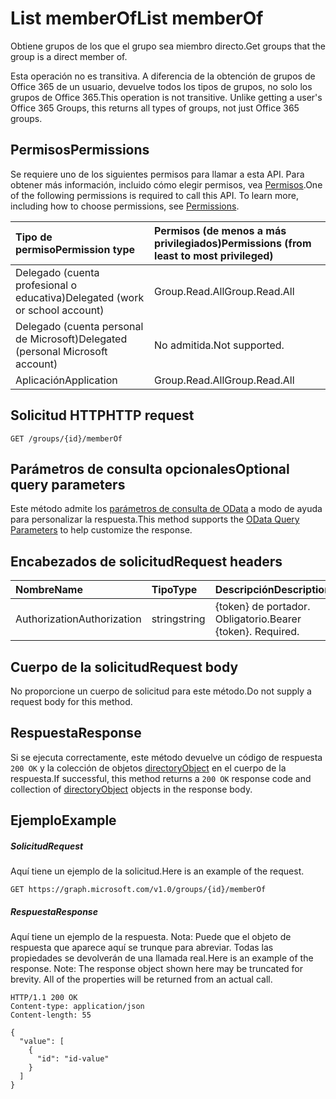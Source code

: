 # <a name="list-memberof"></a><span data-ttu-id="d698a-101">List memberOf</span><span class="sxs-lookup"><span data-stu-id="d698a-101">List memberOf</span></span>

<span data-ttu-id="d698a-102">Obtiene grupos de los que el grupo sea miembro directo.</span><span class="sxs-lookup"><span data-stu-id="d698a-102">Get groups that the group is a direct member of.</span></span> 

<span data-ttu-id="d698a-p101">Esta operación no es transitiva. A diferencia de la obtención de grupos de Office 365 de un usuario, devuelve todos los tipos de grupos, no solo los grupos de Office 365.</span><span class="sxs-lookup"><span data-stu-id="d698a-p101">This operation is not transitive. Unlike getting a user's Office 365 Groups, this returns all types of groups, not just Office 365 groups.</span></span> 

## <a name="permissions"></a><span data-ttu-id="d698a-105">Permisos</span><span class="sxs-lookup"><span data-stu-id="d698a-105">Permissions</span></span>
<span data-ttu-id="d698a-p102">Se requiere uno de los siguientes permisos para llamar a esta API. Para obtener más información, incluido cómo elegir permisos, vea [Permisos](../../../concepts/permissions_reference.md).</span><span class="sxs-lookup"><span data-stu-id="d698a-p102">One of the following permissions is required to call this API. To learn more, including how to choose permissions, see [Permissions](../../../concepts/permissions_reference.md).</span></span>

|<span data-ttu-id="d698a-108">Tipo de permiso</span><span class="sxs-lookup"><span data-stu-id="d698a-108">Permission type</span></span>      | <span data-ttu-id="d698a-109">Permisos (de menos a más privilegiados)</span><span class="sxs-lookup"><span data-stu-id="d698a-109">Permissions (from least to most privileged)</span></span>              | 
|:--------------------|:---------------------------------------------------------| 
|<span data-ttu-id="d698a-110">Delegado (cuenta profesional o educativa)</span><span class="sxs-lookup"><span data-stu-id="d698a-110">Delegated (work or school account)</span></span> | <span data-ttu-id="d698a-111">Group.Read.All</span><span class="sxs-lookup"><span data-stu-id="d698a-111">Group.Read.All</span></span>    | 
|<span data-ttu-id="d698a-112">Delegado (cuenta personal de Microsoft)</span><span class="sxs-lookup"><span data-stu-id="d698a-112">Delegated (personal Microsoft account)</span></span> | <span data-ttu-id="d698a-113">No admitida.</span><span class="sxs-lookup"><span data-stu-id="d698a-113">Not supported.</span></span>    | 
|<span data-ttu-id="d698a-114">Aplicación</span><span class="sxs-lookup"><span data-stu-id="d698a-114">Application</span></span> | <span data-ttu-id="d698a-115">Group.Read.All</span><span class="sxs-lookup"><span data-stu-id="d698a-115">Group.Read.All</span></span> | 

## <a name="http-request"></a><span data-ttu-id="d698a-116">Solicitud HTTP</span><span class="sxs-lookup"><span data-stu-id="d698a-116">HTTP request</span></span>
<!-- { "blockType": "ignored" } -->
```http
GET /groups/{id}/memberOf
```
## <a name="optional-query-parameters"></a><span data-ttu-id="d698a-117">Parámetros de consulta opcionales</span><span class="sxs-lookup"><span data-stu-id="d698a-117">Optional query parameters</span></span>
<span data-ttu-id="d698a-118">Este método admite los [parámetros de consulta de OData](http://developer.microsoft.com/en-us/graph/docs/overview/query_parameters) a modo de ayuda para personalizar la respuesta.</span><span class="sxs-lookup"><span data-stu-id="d698a-118">This method supports the [OData Query Parameters](http://developer.microsoft.com/en-us/graph/docs/overview/query_parameters) to help customize the response.</span></span>
## <a name="request-headers"></a><span data-ttu-id="d698a-119">Encabezados de solicitud</span><span class="sxs-lookup"><span data-stu-id="d698a-119">Request headers</span></span>
| <span data-ttu-id="d698a-120">Nombre</span><span class="sxs-lookup"><span data-stu-id="d698a-120">Name</span></span>       | <span data-ttu-id="d698a-121">Tipo</span><span class="sxs-lookup"><span data-stu-id="d698a-121">Type</span></span> | <span data-ttu-id="d698a-122">Descripción</span><span class="sxs-lookup"><span data-stu-id="d698a-122">Description</span></span>|
|:-----------|:------|:----------|
| <span data-ttu-id="d698a-123">Authorization</span><span class="sxs-lookup"><span data-stu-id="d698a-123">Authorization</span></span>  | <span data-ttu-id="d698a-124">string</span><span class="sxs-lookup"><span data-stu-id="d698a-124">string</span></span>  | <span data-ttu-id="d698a-p103">{token} de portador. Obligatorio.</span><span class="sxs-lookup"><span data-stu-id="d698a-p103">Bearer {token}. Required.</span></span> |

## <a name="request-body"></a><span data-ttu-id="d698a-127">Cuerpo de la solicitud</span><span class="sxs-lookup"><span data-stu-id="d698a-127">Request body</span></span>
<span data-ttu-id="d698a-128">No proporcione un cuerpo de solicitud para este método.</span><span class="sxs-lookup"><span data-stu-id="d698a-128">Do not supply a request body for this method.</span></span>

## <a name="response"></a><span data-ttu-id="d698a-129">Respuesta</span><span class="sxs-lookup"><span data-stu-id="d698a-129">Response</span></span>

<span data-ttu-id="d698a-130">Si se ejecuta correctamente, este método devuelve un código de respuesta `200 OK` y la colección de objetos [directoryObject](../resources/directoryobject.md) en el cuerpo de la respuesta.</span><span class="sxs-lookup"><span data-stu-id="d698a-130">If successful, this method returns a `200 OK` response code and collection of [directoryObject](../resources/directoryobject.md) objects in the response body.</span></span>
## <a name="example"></a><span data-ttu-id="d698a-131">Ejemplo</span><span class="sxs-lookup"><span data-stu-id="d698a-131">Example</span></span>
##### <a name="request"></a><span data-ttu-id="d698a-132">Solicitud</span><span class="sxs-lookup"><span data-stu-id="d698a-132">Request</span></span>
<span data-ttu-id="d698a-133">Aquí tiene un ejemplo de la solicitud.</span><span class="sxs-lookup"><span data-stu-id="d698a-133">Here is an example of the request.</span></span>
<!-- {
  "blockType": "request",
  "name": "get_memberof"
}-->
```http
GET https://graph.microsoft.com/v1.0/groups/{id}/memberOf
```
##### <a name="response"></a><span data-ttu-id="d698a-134">Respuesta</span><span class="sxs-lookup"><span data-stu-id="d698a-134">Response</span></span>
<span data-ttu-id="d698a-p104">Aquí tiene un ejemplo de la respuesta. Nota: Puede que el objeto de respuesta que aparece aquí se trunque para abreviar. Todas las propiedades se devolverán de una llamada real.</span><span class="sxs-lookup"><span data-stu-id="d698a-p104">Here is an example of the response. Note: The response object shown here may be truncated for brevity. All of the properties will be returned from an actual call.</span></span>
<!-- {
  "blockType": "response",
  "truncated": true,
  "@odata.type": "microsoft.graph.directoryObject",
  "isCollection": true
} -->
```http
HTTP/1.1 200 OK
Content-type: application/json
Content-length: 55

{
  "value": [
    {
      "id": "id-value"
    }
  ]
}
```

<!-- uuid: 8fcb5dbc-d5aa-4681-8e31-b001d5168d79
2015-10-25 14:57:30 UTC -->
<!-- {
  "type": "#page.annotation",
  "description": "List memberOf",
  "keywords": "",
  "section": "documentation",
  "tocPath": ""
}-->